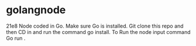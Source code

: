 # golangnode

21e8 Node coded in Go.
Make sure Go is installed.
Git clone this repo and then CD in and run the command go install.
To Run the node input command Go run .
